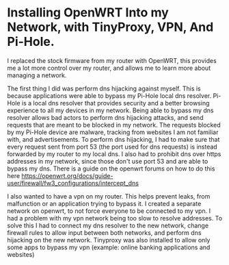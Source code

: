 # Installing OpenWRT Into my Network, with TinyProxy, VPN, And Pi-Hole.

I replaced the stock firmware from my router with OpenWRT, this provides me a lot more control over my router, and allows me to learn more about managing a network.

The first thing I did was perform dns hijacking against myself. This is because applications were able to bypass my Pi-Hole local dns resolver. Pi-Hole is a local dns resolver that provides security and a better browsing experience to all my devices in my network. Being able to bypass my dns resolver allows bad actors to perform dns hijacking attacks, and send requests that are meant to be blocked in my network. The requests blocked by my Pi-Hole device are malware, tracking from websites I am not familiar with, and advertisements. To perform dns hijacking, I had to make sure that every request sent from port 53 (the port used for dns requests) is instead forwarded by my router to my local dns. I also had to prohibit dns over https addresses in my network, since those don't use port 53 and are able to bypass my dns. There is a guide on the openwrt forums on how to do this here https://openwrt.org/docs/guide-user/firewall/fw3_configurations/intercept_dns

I also wanted to have a vpn on my router. This helps prevent leaks, from malfunction or an application trying to bypass it. I created a separate network on openwrt, to not force everyone to be connected to my vpn. I had a problem with my vpn network being too slow to resolve addresses. To solve this I had to connect my dns resolver to the new network, change firewall rules to allow input between both networks, and perform dns hijacking on the new network. Tinyproxy was also installed to allow only some apps to bypass my vpn (example: online banking applications and websites)
